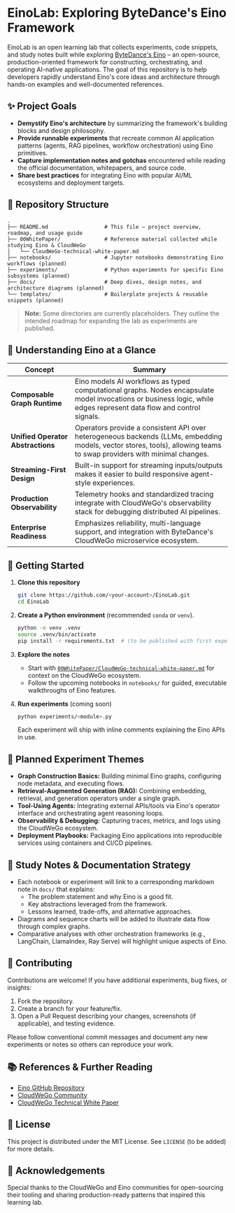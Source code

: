 # EinoLab: Exploring ByteDance's Eino Framework

EinoLab is an open learning lab that collects experiments, code snippets, and study notes built while exploring [ByteDance's Eino](https://github.com/cloudwego/eino) – an open-source, production-oriented framework for constructing, orchestrating, and operating AI-native applications. The goal of this repository is to help developers rapidly understand Eino's core ideas and architecture through hands-on examples and well-documented references.

## ✨ Project Goals
- **Demystify Eino's architecture** by summarizing the framework's building blocks and design philosophy.
- **Provide runnable experiments** that recreate common AI application patterns (agents, RAG pipelines, workflow orchestration) using Eino primitives.
- **Capture implementation notes and gotchas** encountered while reading the official documentation, whitepapers, and source code.
- **Share best practices** for integrating Eino with popular AI/ML ecosystems and deployment targets.

## 📁 Repository Structure

```
.
├── README.md                  # This file – project overview, roadmap, and usage guide
├── 00WhitePaper/              # Reference material collected while studying Eino & CloudWeGo
│   └── CloudWeGo-technical-white-paper.md
├── notebooks/                 # Jupyter notebooks demonstrating Eino workflows (planned)
├── experiments/               # Python experiments for specific Eino subsystems (planned)
├── docs/                      # Deep dives, design notes, and architecture diagrams (planned)
└── templates/                 # Boilerplate projects & reusable snippets (planned)
```

> **Note:** Some directories are currently placeholders. They outline the intended roadmap for expanding the lab as experiments are published.

## 🧠 Understanding Eino at a Glance

| Concept                           | Summary                                                                                                                                                               |
|-----------------------------------|-----------------------------------------------------------------------------------------------------------------------------------------------------------------------|
| **Composable Graph Runtime**      | Eino models AI workflows as typed computational graphs. Nodes encapsulate model invocations or business logic, while edges represent data flow and control signals.   |
| **Unified Operator Abstractions** | Operators provide a consistent API over heterogeneous backends (LLMs, embedding models, vector stores, tools), allowing teams to swap providers with minimal changes. |
| **Streaming-First Design**        | Built-in support for streaming inputs/outputs makes it easier to build responsive agent-style experiences.                                                            |
| **Production Observability**      | Telemetry hooks and standardized tracing integrate with CloudWeGo's observability stack for debugging distributed AI pipelines.                                       |
| **Enterprise Readiness**          | Emphasizes reliability, multi-language support, and integration with ByteDance's CloudWeGo microservice ecosystem.                                                    |

## 🚀 Getting Started

1. **Clone this repository**
   ```bash
   git clone https://github.com/<your-account>/EinoLab.git
   cd EinoLab
   ```

2. **Create a Python environment** (recommended `conda` or `venv`).
   ```bash
   python -m venv .venv
   source .venv/bin/activate
   pip install -r requirements.txt  # (to be published with first experiments)
   ```

3. **Explore the notes**
   - Start with [`00WhitePaper/CloudWeGo-technical-white-paper.md`](00WhitePaper/CloudWeGo-technical-white-paper.md) for context on the CloudWeGo ecosystem.
   - Follow the upcoming notebooks in `notebooks/` for guided, executable walkthroughs of Eino features.

4. **Run experiments** (coming soon)
   ```bash
   python experiments/<module>.py
   ```
   Each experiment will ship with inline comments explaining the Eino APIs in use.

## 🧪 Planned Experiment Themes

- **Graph Construction Basics:** Building minimal Eino graphs, configuring node metadata, and executing flows.
- **Retrieval-Augmented Generation (RAG):** Combining embedding, retrieval, and generation operators under a single graph.
- **Tool-Using Agents:** Integrating external APIs/tools via Eino's operator interface and orchestrating agent reasoning loops.
- **Observability & Debugging:** Capturing traces, metrics, and logs using the CloudWeGo ecosystem.
- **Deployment Playbooks:** Packaging Eino applications into reproducible services using containers and CI/CD pipelines.

## 📝 Study Notes & Documentation Strategy

- Each notebook or experiment will link to a corresponding markdown note in `docs/` that explains:
  - The problem statement and why Eino is a good fit.
  - Key abstractions leveraged from the framework.
  - Lessons learned, trade-offs, and alternative approaches.
- Diagrams and sequence charts will be added to illustrate data flow through complex graphs.
- Comparative analyses with other orchestration frameworks (e.g., LangChain, LlamaIndex, Ray Serve) will highlight unique aspects of Eino.

## 🤝 Contributing

Contributions are welcome! If you have additional experiments, bug fixes, or insights:

1. Fork the repository.
2. Create a branch for your feature/fix.
3. Open a Pull Request describing your changes, screenshots (if applicable), and testing evidence.

Please follow conventional commit messages and document any new experiments or notes so others can reproduce your work.

## 📚 References & Further Reading

- [Eino GitHub Repository](https://github.com/cloudwego/eino)
- [CloudWeGo Community](https://www.cloudwego.io/)
- [CloudWeGo Technical White Paper](00WhitePaper/CloudWeGo-technical-white-paper.md)

## 📄 License

This project is distributed under the MIT License. See `LICENSE` (to be added) for more details.

## 🙌 Acknowledgements

Special thanks to the CloudWeGo and Eino communities for open-sourcing their tooling and sharing production-ready patterns that inspired this learning lab.
